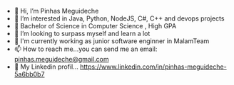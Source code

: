 - 👋 Hi, I’m Pinhas Meguideche
- 👀 I’m interested in Java, Python, NodeJS, C#, C++ and devops projects
- 🌱 Bachelor of Science in Computer Science , High GPA
- 💞️ I’m looking to surpass myself and learn a lot
- 🌱 I'm currently working as junior software enginner in MalamTeam 
- 📫 How to reach me...you can send me an email: pinhas.meguideche@gmail.com
- 👔 My Linkedin profil... https://www.linkedin.com/in/pinhas-meguideche-5a6bb0b7

                         

<!---
PinhasMeg/PinhasMeg is a ✨ special ✨ repository because its `README.md` (this file) appears on your GitHub profile.
You can click the Preview link to take a look at your changes.
--->

